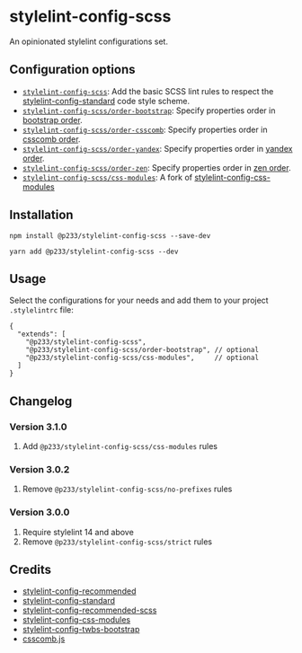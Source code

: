 # stylelint-config-scss

An opinionated stylelint configurations set.

## Configuration options

- [`stylelint-config-scss`](index.js): Add the basic SCSS lint rules to respect the [stylelint-config-standard](https://github.com/stylelint/stylelint-config-standard) code style scheme.
- [`stylelint-config-scss/order-bootstrap`](./order-bootstrap.js): Specify properties order in [bootstrap order](https://github.com/twbs/bootstrap/blob/v4-dev/.stylelintrc).
- [`stylelint-config-scss/order-csscomb`](./order-csscomb.js): Specify properties order in [csscomb order](https://github.com/csscomb/csscomb.js/blob/dev/config/csscomb.json).
- [`stylelint-config-scss/order-yandex`](./order-yandex.js): Specify properties order in [yandex order](https://github.com/csscomb/csscomb.js/blob/dev/config/yandex.json).
- [`stylelint-config-scss/order-zen`](./order-zen.js): Specify properties order in [zen order](https://github.com/csscomb/csscomb.js/blob/dev/config/zen.json).
- [`stylelint-config-scss/css-modules`](./css-modules.js): A fork of [stylelint-config-css-modules](https://github.com/pascalduez/stylelint-config-css-modules)

## Installation

```
npm install @p233/stylelint-config-scss --save-dev
```

```
yarn add @p233/stylelint-config-scss --dev
```

## Usage

Select the configurations for your needs and add them to your project `.stylelintrc` file:

```
{
  "extends": [
    "@p233/stylelint-config-scss",
    "@p233/stylelint-config-scss/order-bootstrap", // optional
    "@p233/stylelint-config-scss/css-modules",     // optional
  ]
}
```

## Changelog

### Version 3.1.0

1. Add `@p233/stylelint-config-scss/css-modules` rules

### Version 3.0.2

1. Remove `@p233/stylelint-config-scss/no-prefixes` rules

### Version 3.0.0

1. Require stylelint 14 and above
2. Remove `@p233/stylelint-config-scss/strict` rules

## Credits

- [stylelint-config-recommended](https://github.com/stylelint/stylelint-config-recommended)
- [stylelint-config-standard](https://github.com/stylelint/stylelint-config-standard)
- [stylelint-config-recommended-scss](https://github.com/stylelint-scss/stylelint-config-recommended-scss)
- [stylelint-config-css-modules](https://github.com/pascalduez/stylelint-config-css-modules)
- [stylelint-config-twbs-bootstrap](https://github.com/twbs/stylelint-config-twbs-bootstrap)
- [csscomb.js](https://github.com/csscomb/csscomb.js)
